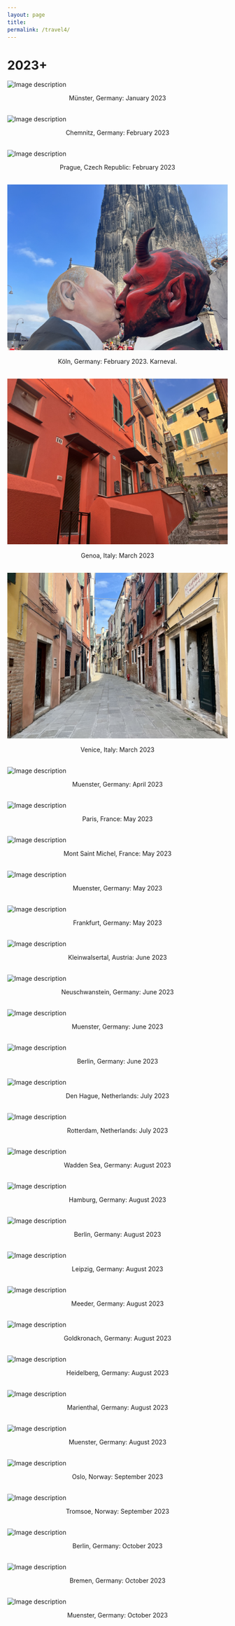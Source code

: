 ```yaml
---
layout: page
title: 
permalink: /travel4/
---
```

# 2023+

![Image description](/images/Jan2023_Muenster.jpg)
<center>Münster, Germany: January 2023</center>
<br>	
  
![Image description](/images/Feb2023_Chemnitz.jpg)
<center>Chemnitz, Germany: February 2023</center>
<br>	
  
![Image description](/images/Feb2023_Prague.jpg)
<center>Prague, Czech Republic: February 2023</center>
<br>	  
  
![Image description](/images/2023Feb_Koln.jpg)
<center>Köln, Germany: February 2023. Karneval.</center>
<br>	  
    
![Image description](/images/2023_March_Genoa.jpg)
<center>Genoa, Italy: March 2023</center>
<br>	  

![Image description](/images/2023_March_Venice.jpg)
<center>Venice, Italy: March 2023</center>
<br>	  
  
![Image description](/images/2023_April_Muenster.JPEG)
<center>Muenster, Germany: April 2023</center>
<br>	  

![Image description](/images/2023_May_Paris.jpg)
<center>Paris, France: May 2023</center>
<br>	  

![Image description](/images/2023_May_Mont_Saint_Michel.jpg)
<center>Mont Saint Michel, France: May 2023</center>
<br>	  

![Image description](/images/2023_May_Muenster.jpg)
<center>Muenster, Germany: May 2023</center>
<br>	  

![Image description](/images/2023_May_Frankfurt.jpg)
<center>Frankfurt, Germany: May 2023</center>
<br>	  

![Image description](/images/2023_June_Austria_Kleinwalsertal.jpg)
<center>Kleinwalsertal, Austria: June 2023</center>
<br>	  

![Image description](/images/2023_June_Neuschwanstein.jpg)
<center>Neuschwanstein, Germany: June 2023</center>
<br>	  

![Image description](/images/2023_June_Muenster_Spargel.jpg)
<center>Muenster, Germany: June 2023</center>
<br>	  

![Image description](/images/2023_June_Berlin.jpg)
<center>Berlin, Germany: June 2023</center>
<br>	  

![Image description](/images/2023_July_Den_Hague_Netherlands.jpg)
<center>Den Hague, Netherlands: July 2023</center>
<br>	  

![Image description](/images/2023_July_Rotterdam_Netherlands.jpg)
<center>Rotterdam, Netherlands: July 2023</center>
<br>	  

![Image description](/images/2023_Aug_Wadden_Sea.jpg)
<center>Wadden Sea, Germany: August 2023</center>
<br>	  

![Image description](/images/2023_Aug_Hamburg.jpg)
<center>Hamburg, Germany: August 2023</center>
<br>	  

![Image description](/images/2023_Aug_Berlin.jpg)
<center>Berlin, Germany: August 2023</center>
<br>	  

![Image description](/images/2023_Aug_Leipzig_Voelkerschlachtdenkmal.jpg)
<center>Leipzig, Germany: August 2023</center>
<br>	  

![Image description](/images/2023_Aug_Meeder.jpg)
<center>Meeder, Germany: August 2023</center>
<br>	  

![Image description](/images/2023_Aug_Goldkronach.jpg)
<center>Goldkronach, Germany: August 2023</center>
<br>	  

![Image description](/images/2023_Aug_Heidelberg.jpg)
<center>Heidelberg, Germany: August 2023</center>
<br>	  

![Image description](/images/2023_Aug_Marienthal.jpg)
<center>Marienthal, Germany: August 2023</center>
<br>	  

![Image description](/images/2023_Aug_Muenster.jpg)
<center>Muenster, Germany: August 2023</center>
<br>	  

![Image description](/images/2023_Sept_Oslo_Norway.jpg)
<center>Oslo, Norway: September 2023</center>
<br>	  

![Image description](/images/2023_Sept_Tromsoe_Norway.jpg)
<center>Tromsoe, Norway: September 2023</center>
<br>	  

![Image description](/images/2023_Oct_Berlin.jpg)
<center>Berlin, Germany: October 2023</center>
<br>	  

![Image description](/images/2023_Oct_Bremen.jpg)
<center>Bremen, Germany: October 2023</center>
<br>	  

![Image description](/images/2023_Oct_Muenster.jpg)
<center>Muenster, Germany: October 2023</center>
<br>	  
  
